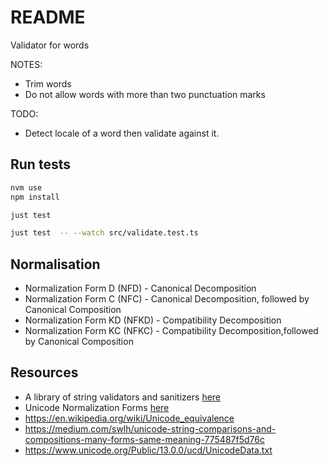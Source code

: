 # README

Validator for words

NOTES:

* Trim words
* Do not allow words with more than two punctuation marks

TODO:

* Detect locale of a word then validate against it.

## Run tests

```sh
nvm use
npm install

just test

just test  -- --watch src/validate.test.ts
```

## Normalisation

* Normalization Form D (NFD) - Canonical Decomposition
* Normalization Form C (NFC) - Canonical Decomposition, followed by Canonical Composition
* Normalization Form KD (NFKD) - Compatibility Decomposition
* Normalization Form KC (NFKC) - Compatibility Decomposition,followed by Canonical Composition

## Resources

- A library of string validators and sanitizers [here](https://www.npmjs.com/package/validator)
- Unicode Normalization Forms [here](https://unicode.org/reports/tr15/)
- https://en.wikipedia.org/wiki/Unicode_equivalence
- https://medium.com/swlh/unicode-string-comparisons-and-compositions-many-forms-same-meaning-775487f5d76c
- https://www.unicode.org/Public/13.0.0/ucd/UnicodeData.txt